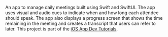 An app to manage daily meetings built using Swift and SwiftUI. The app uses visual and audio cues to indicate when and how long each attendee should speak. The app also displays a progress screen that shows the time remaining in the meeting and creates a transcript that users can refer to later. This project is part of the [iOS App Dev Tutorials](https://developer.apple.com/tutorials/app-dev-training).

